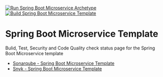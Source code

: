 [![Run Spring Boot Microservice Archetype](https://github.com/gunnarro/spring-boot-microservice-template/actions/workflows/maven-publish.yml/badge.svg)](https://github.com/gunnarro/spring-boot-microservice-template/actions/workflows/maven-publish.yml)
[![Build Spring Boot Microservice Template](https://github.com/gunnarro/spring-boot-microservice-template/actions/workflows/maven-build.yml/badge.svg)](https://github.com/gunnarro/spring-boot-microservice-template/actions/workflows/maven-build.yml)

# Spring Boot Microservice Template
Bulid, Test, Security and Code Quality check status page for the Spring Boot Microservice template

* [Sonarqube - Spring Boot Microservice Template](https://sonarcloud.io/project/overview?id=gunnarro_spring-boot-microservice-template) 
* [Snyk - Spring Boot Microservice Template](https://app.snyk.io/org/gunnarro/projects)
